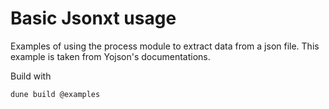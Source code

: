 # Basic Jsonxt usage

Examples of using the process module to extract data from a json file.
This example is taken from Yojson's documentations.

Build with

```
dune build @examples
```
